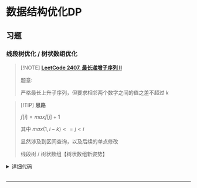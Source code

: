 # 数据结构优化DP

## 习题

### 线段树优化 / 树状数组优化

> [!NOTE] **[LeetCode 2407. 最长递增子序列 II](https://leetcode.cn/problems/longest-increasing-subsequence-ii/)**
> 
> 题意: 
> 
> 严格最长上升子序列，但要求相邻两个数字之间的值之差不超过 $k$

> [!TIP] **思路**
> 
> $f[i] = max{f[j]} + 1$
> 
> 其中 $max(1, i - k) <= j < i$
> 
> 显然涉及到区间查询，以及后续的单点修改
> 
> 线段树 / 树状数组【树状数组新姿势】

<details>
<summary>详细代码</summary>
<!-- tabs:start -->

##### **C++ 线段树**

```cpp
const static int N = 1e5 + 10;

int w[N];

struct Node {
    int l, r;
    int maxv;
} tr[N << 2];

void pushup(int u) {
    tr[u].maxv = max(tr[u << 1].maxv, tr[u << 1 | 1].maxv);
}

void eval(Node & t, int v) {
    t.maxv = v;
}

void build(int u, int l, int r) {
    if (l == r)
        tr[u] = {l, r, w[l]};
    else {
        tr[u] = {l, r, 0};
        int mid = l + r >> 1;
        build(u << 1, l, mid), build(u << 1 | 1, mid + 1, r);
        pushup(u);
    }
}

void modify(int u, int l, int r, int k) {
    if (tr[u].l >= l && tr[u].r <= r)
        eval(tr[u], k);
    else {
        int mid = tr[u].l + tr[u].r >> 1;
        if (l <= mid)
            modify(u << 1, l, r, k);
        if (r > mid)
            modify(u << 1 | 1, l, r, k);
        pushup(u);
    }
}

int query(int u, int l, int r) {
    if (tr[u].l >= l && tr[u].r <= r)
        return tr[u].maxv;
    else {
        int mid = tr[u].l + tr[u].r >> 1;
        
        int x = 0;
        if (l <= mid)
            x = max(x, query(u << 1, l, r));
        if (r > mid)
            x = max(x, query(u << 1 | 1, l, r));
        return x;
    }
}

class Solution {
public:
    int lengthOfLIS(vector<int>& nums, int k) {
        memset(w, 0, sizeof w);
        build(1, 1, N - 1);
        
        for (auto x : nums) {
            int t = query(1, x - k, x - 1);
            modify(1, x, x, t + 1);
        }
        return query(1, 1, N - 1);
    }
};
```

##### **C++ 树状数组**

```cpp
const static int N = 1e5 + 10;

int w[N];   // 必须有两个数组
int tr[N];

int lowbit(int x) {
    return x & -x;
}
void modify(int x, int y) {
    w[x] = y;
    for (int i = x; i < N; i += lowbit(i))
        tr[i] = max(tr[i], y);
}
int query(int l, int r) {
    int res = 0;
    for (; l <= r;) {
        res = max(res, w[r]);   // ATTENTION
        for ( -- r ; r >= l + lowbit(r); r -= lowbit(r))
            res = max(res, tr[r]);
    }
    return res;
}

class Solution {
public:
    int lengthOfLIS(vector<int>& nums, int k) {
        memset(w, 0, sizeof w), memset(tr, 0, sizeof tr);
        for (auto y : nums) {
            int t = query(max(1, y - k), y - 1);
            modify(y, t + 1);
        }
        return query(1, N - 1);
    }
};
```

##### **Python**

```python

```

<!-- tabs:end -->
</details>

<br>

* * *
